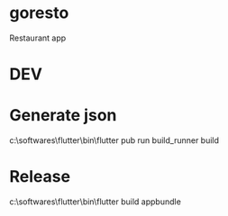 # goresto

Restaurant app

# DEV
# Generate json
c:\softwares\flutter\bin\flutter pub run build_runner build

# Release
c:\softwares\flutter\bin\flutter build appbundle
